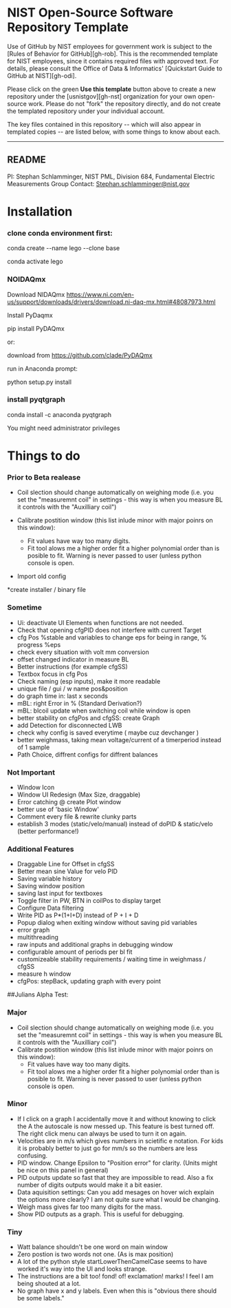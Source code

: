 # NIST Open-Source Software Repository Template

Use of GitHub by NIST employees for government work is subject to
the [Rules of Behavior for GitHub][gh-rob]. This is the
recommended template for NIST employees, since it contains
required files with approved text. For details, please consult
the Office of Data & Informatics' [Quickstart Guide to GitHub at
NIST][gh-odi].

Please click on the green **Use this template** button above to
create a new repository under the [usnistgov][gh-nst]
organization for your own open-source work. Please do not "fork"
the repository directly, and do not create the templated
repository under your individual account.

The key files contained in this repository -- which will also
appear in templated copies -- are listed below, with some things
to know about each.

---

## README


PI: Stephan Schlamminger, NIST PML, Division 684, Fundamental Electric Measurements Group
Contact: Stephan.schlamminger@nist.gov





# Installation

### clone conda environment first:

conda create --name lego --clone base

conda activate lego

### NOIDAQmx

Download NIDAQmx
https://www.ni.com/en-us/support/downloads/drivers/download.ni-daq-mx.html#48087973.html

Install PyDaqmx 


pip install PyDAQmx

or:

download from https://github.com/clade/PyDAQmx

run in Anaconda prompt:

python setup.py install


### install pyqtgraph

conda install -c anaconda pyqtgraph 

You might need administrator privileges


# Things to do

### Prior to Beta realease
* Coil slection should change automatically on weighing mode (i.e. you set the "measuremnt coil" in settings -  this way is when you measure BL it controls with the "Auxilliary coil")
* Calibrate postition window (this list inlude minor with major poinrs on this window):
	+ Fit values have way too many digits.
	+ Fit tool alows me a higher order fit a higher polynomial order than is posible to fit. Warning is never passed to user (unless python console is open.


* Import old config

*create installer / binary file




### Sometime
* Ui: deactivate UI Elements when functions are not needed.
* Check that opening cfgPID does not interfere with current Target
* cfg Pos %stable and variables to change eps for being in range, % progress %eps
* check every situation with volt mm conversion
* offset changed indicator in measure BL
* Better instructions (for example cfgSS)
* Textbox focus in cfg Pos
* Check naming (esp inputs), make it more readable
* unique file / gui / w name pos&position
* do graph time in: last x seconds
* mBL: right Error in % (Standard Derivation?)
* mBL: blcoil update when switching coil while window is open
* better stability on cfgPos and cfgSS: create Graph
* add Detection for disconnected LWB
* check why config is saved everytime ( maybe cuz devchanger )
* better weighmass, taking mean voltage/current of a timerperiod instead of 1 sample 
* Path Choice, diffrent configs for diffrent balances



### Not Important
* Window Icon
* Window UI Redesign (Max Size, draggable)
* Error catching @ create Plot window
* better use of 'basic Window'
* Comment every file & rewrite clunky parts
* establish 3 modes (static/velo/manual) instead of doPID & static/velo (better performance!)

### Additional Features
* Draggable Line for Offset in cfgSS
* Better mean sine Value for velo PID
* Saving variable history
* Saving window position
* saving last input for textboxes
* Toggle filter in PW, BTN in coilPos to display target
* Configure Data filtering
* Write PID as P*(1+I+D) instead of P + I + D
* Popup dialog when exiting window without saving pid variables
* error graph
* multithreading
* raw inputs and additional graphs in debugging window
* configurable amount of periods per bl fit
* customizeable stability requirements / waiting time in weighmass / cfgSS
* measure h window
* cfgPos: stepBack, updating graph with every point

##Julians Alpha Test:

### Major
* Coil slection should change automatically on weighing mode (i.e. you set the "measuremnt coil" in settings -  this way is when you measure BL it controls with the "Auxilliary coil")
* Calibrate postition window (this list inlude minor with major poinrs on this window):
	+ Fit values have way too many digits.
	+ Fit tool alows me a higher order fit a higher polynomial order than is posible to fit. Warning is never passed to user (unless python console is open.

### Minor

* If I click on a graph I accidentally move it and without knowing to click the A the autoscale is now messed up. This feature is best turned off. The right click menu can always be used to turn it on again.
* Velocities are in m/s which gives numbers in scietific e notation. For kids it is probably better to just go for mm/s so the numbers are less confusing.
* PID window. Change Epsilon to "Position error" for clarity. (Units might be nice on this panel in general)
* PID outputs update so fast that they are impossible to read. Also a fix number of digits outputs would make it a bit easier.
* Data aquisition settings: Can you add mesages on hover wich explain the options more clearly? I am not quite sure what I would be changing.
* Weigh mass gives far too many digits for the mass.
* Show PID outputs as a graph. This is useful for debugging.

### Tiny

* Watt balance shouldn't be one word on main window
* Zero postion is two words not one. (As is max position)
* A lot of the python style startLowerThenCamelCase seems to have worked it's way into the UI and looks strange.
* The instructions are a bit too! fond! of! exclamation! marks! I feel I am being shouted at a lot.
* No graph have x and y labels. Even when this is "obvious there should be some labels."